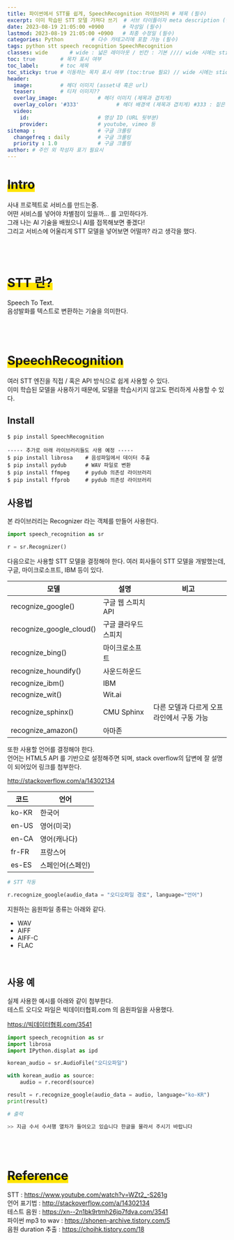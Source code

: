 ```yaml
---
title: 파이썬에서 STT를 쉽게, SpeechRecognition 라이브러리 # 제목 (필수)
excerpt: 이미 학습된 STT 모델 가져다 쓰기  # 서브 타이틀이자 meta description (필수)
date: 2023-08-19 21:05:00 +0900      # 작성일 (필수)
lastmod: 2023-08-19 21:05:00 +0900   # 최종 수정일 (필수)
categories: Python         # 다수 카테고리에 포함 가능 (필수)
tags: python stt speech recognition SpeechRecognition                     # 태그 복수개 가능 (필수)
classes: wide       # wide : 넓은 레이아웃 / 빈칸 : 기본 //// wide 시에는 sticky toc 불가
toc: true        # 목차 표시 여부
toc_label:       # toc 제목
toc_sticky: true # 이동하는 목차 표시 여부 (toc:true 필요) // wide 시에는 sticky toc 불가
header: 
  image:         # 헤더 이미지 (asset내 혹은 url)
  teaser:        # 티저 이미지??
  overlay_image:             # 헤더 이미지 (제목과 겹치게)
  overlay_color: '#333'            # 헤더 배경색 (제목과 겹치게) #333 : 짙은 회색 (필수)
  video:
    id:                      # 영상 ID (URL 뒷부분)
    provider:                # youtube, vimeo 등
sitemap :                    # 구글 크롤링
  changefreq : daily         # 구글 크롤링
  priority : 1.0             # 구글 크롤링
author: # 주인 외 작성자 표기 필요시
---
```

<!--postNo: 20230819_001-->

# <span style='background:linear-gradient(to top, #FFE400 50%, transparent 50%)'>Intro</span>

사내 프로젝트로 서비스를 만드는중.  
어떤 서비스를 넣어야 차별점이 있을까... 를 고민하다가.  
그래 나는 AI 기술을 배웠으니 AI를 접목해보면 좋겠다!  
그리고 서비스에 어울리게 STT 모델을 넣어보면 어떨까? 라고 생각을 했다.  

<br>
<br>


# <span style='background:linear-gradient(to top, #FFE400 50%, transparent 50%)'>STT 란?</span>

Speech To Text.  
음성발화를 텍스트로 변환하는 기술을 의미한다.  

<br>
<br>


# <span style='background:linear-gradient(to top, #FFE400 50%, transparent 50%)'>SpeechRecognition</span>  

여러 STT 엔진을 직접 / 혹은 API 방식으로 쉽게 사용할 수 있다.  
이미 학습된 모델을 사용하기 때문에, 모델을 학습시키지 않고도 편리하게 사용할 수 있다.  


## Install  

```terminal
$ pip install SpeechRecognition

----- 추가로 아래 라이브러리들도 사용 예정 -----
$ pip install librosa    # 음성파일에서 데이터 추출
$ pip install pydub      # WAV 파일로 변환
$ pip install ffmpeg     # pydub 의존성 라이브러리
$ pip install ffprob     # pydub 의존성 라이브러리
```


## 사용법

본 라이브러리는 Recognizer 라는 객체를 만들어 사용한다.  

```python
import speech_recognition as sr

r = sr.Recognizer()
```

다음으로는 사용할 STT 모델을 결정해야 한다.
여러 회사들이 STT 모델을 개발했는데, 구글, 마이크로소프트, IBM 등이 있다.  

|모델|설명|비고|
|---|---|---|
|recognize_google()|구글 웹 스피치 API||
|recognize_google_cloud()|구글 클라우드 스피치||
|recognize_bing()|마이크로소프트||
|recognize_houndify()|사운드하운드||
|recognize_ibm()|IBM||
|recognize_wit()|Wit.ai||
|recognize_sphinx()|CMU Sphinx|다른 모델과 다르게 오프라인에서 구동 가능|
|recognize_amazon()|아마존||

또한 사용할 언어를 결정해야 한다.  
언어는 HTML5 API 를 기반으로 설정해주면 되며, stack overflow의 답변에 잘 설명이 되어있어 링크를 첨부한다.  

http://stackoverflow.com/a/14302134

|코드|언어|
|---|---|
|ko-KR|한국어|
|en-US|영어(미국)|
|en-CA|영어(캐나다)|
|fr-FR|프랑스어|
|es-ES|스페인어(스페인)|


```python
# STT 작동

r.recognize_google(audio_data = "오디오파일 경로", language="언어")
```

지원하는 음원파일 종류는 아래와 같다.  

* WAV
* AIFF
* AIFF-C
* FLAC

<br>

## 사용 예

실제 사용한 예시를 아래와 같이 첨부한다.  
테스트 오디오 파일은 빅데이터협회.com 의 음원파일을 사용했다.  

https://빅데이터협회.com/3541  

```python
import speech_recognition as sr
import librosa
import IPython.displat as ipd

korean_audio = sr.AudioFile("오디오파일")

with korean_audio as source:
    audio = r.record(source)

result = r.recognize_google(audio_data = audio, language="ko-KR")
print(result)
```

```python
# 출력

>> 지금 수서 수서행 열차가 들어오고 있습니다 한글을 물라서 주시기 바랍니다
```


<br>
<br>

# <span style='background:linear-gradient(to top, #FFE400 50%, transparent 50%)'>Reference</span> 

STT : https://www.youtube.com/watch?v=WZt2_-S261g  
언어 표기법 : http://stackoverflow.com/a/14302134  
테스트 음원 : https://xn--2n1bk9rtmh26jp7fdva.com/3541  
파이썬 mp3 to wav : https://shonen-archive.tistory.com/5  
음원 duration 추출 : https://choihk.tistory.com/18  

